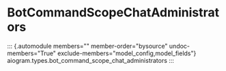 # BotCommandScopeChatAdministrators

::: {.automodule members="" member-order="bysource" undoc-members="True" exclude-members="model_config,model_fields"}
aiogram.types.bot_command_scope_chat_administrators
:::
